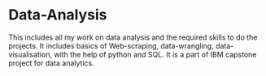 # Data-Analysis
This includes all my work on data analysis and the required skills to do the projects.
It includes basics of Web-scraping, data-wrangling, data-visualisation, with the help of python and SQL.
It is a part of IBM capstone project for data analytics.

